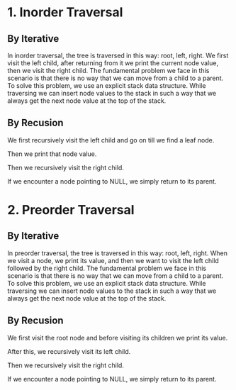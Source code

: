 # 1. Inorder Traversal

## By Iterative

In inorder traversal, the tree is traversed in this way: root, left, right. We first visit the left child, after returning from it we print the current node value, then we visit the right child. The fundamental problem we face in this scenario is that there is no way that we can move from a child to a parent. To solve this problem, we use an explicit stack data structure. While traversing we can insert node values to the stack in such a way that we always get the next node value at the top of the stack.

## By Recusion

We first recursively visit the left child and go on till we find a leaf node.

Then we print that node value.

Then we recursively visit the right child.

If we encounter a node pointing to NULL, we simply return to its parent.

# 2. Preorder Traversal

## By Iterative

In preorder traversal, the tree is traversed in this way: root, left, right. When we visit a node, we print its value, and then we want to visit the left child followed by the right child. The fundamental problem we face in this scenario is that there is no way that we can move from a child to a parent. To solve this problem, we use an explicit stack data structure. While traversing we can insert node values to the stack in such a way that we always get the next node value at the top of the stack.

## By Recusion

We first visit the root node and before visiting its children we print its value.

After this, we recursively visit its left child.

Then we recursively visit the right child.

If we encounter a node pointing to NULL, we simply return to its parent.
